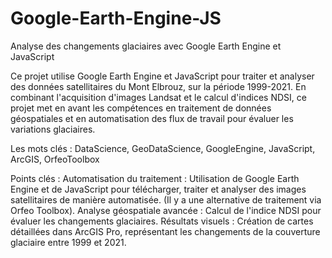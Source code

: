 # Google-Earth-Engine-JS
Analyse des changements glaciaires avec Google Earth Engine et JavaScript 

Ce projet utilise Google Earth Engine et JavaScript pour traiter et analyser des données satellitaires du Mont Elbrouz, sur la période 1999-2021. En combinant l'acquisition d'images Landsat et le calcul d'indices NDSI, ce projet met en avant les compétences en traitement de données géospatiales et en automatisation des flux de travail pour évaluer les variations glaciaires.

Les mots clés : DataScience, GeoDataScience, GoogleEngine, JavaScript, ArcGIS, OrfeoToolbox


Points clés :
Automatisation du traitement : Utilisation de Google Earth Engine et de JavaScript pour télécharger, traiter et analyser des images satellitaires de manière automatisée. (Il y a une alternative de traitement via Orfeo Toolbox).
Analyse géospatiale avancée : Calcul de l'indice NDSI pour évaluer les changements glaciaires.
Résultats visuels : Création de cartes détaillées dans ArcGIS Pro, représentant les changements de la couverture glaciaire entre 1999 et 2021.


